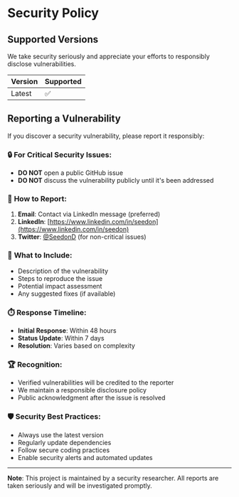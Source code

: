 # Security Policy

## Supported Versions

We take security seriously and appreciate your efforts to responsibly disclose vulnerabilities.

| Version | Supported          |
| ------- | ------------------ |
| Latest  | :white_check_mark: |

## Reporting a Vulnerability

If you discover a security vulnerability, please report it responsibly:

### 🔒 **For Critical Security Issues:**
- **DO NOT** open a public GitHub issue
- **DO NOT** discuss the vulnerability publicly until it's been addressed

### 📧 **How to Report:**
1. **Email**: Contact via LinkedIn message (preferred)
2. **LinkedIn**: [https://www.linkedin.com/in/seedon](https://www.linkedin.com/in/seedon)
3. **Twitter**: [@SeedonD](https://x.com/SeedonD) (for non-critical issues)

### 📝 **What to Include:**
- Description of the vulnerability
- Steps to reproduce the issue
- Potential impact assessment
- Any suggested fixes (if available)

### ⏱️ **Response Timeline:**
- **Initial Response**: Within 48 hours
- **Status Update**: Within 7 days
- **Resolution**: Varies based on complexity

### 🏆 **Recognition:**
- Verified vulnerabilities will be credited to the reporter
- We maintain a responsible disclosure policy
- Public acknowledgment after the issue is resolved

### 🛡️ **Security Best Practices:**
- Always use the latest version
- Regularly update dependencies
- Follow secure coding practices
- Enable security alerts and automated updates

---

**Note**: This project is maintained by a security researcher. All reports are taken seriously and will be investigated promptly.
